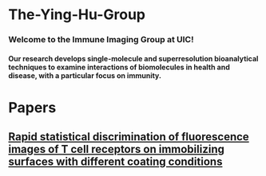 # The-Ying-Hu-Group
### Welcome to the Immune Imaging Group at UIC!    
#### Our research develops single-molecule and superresolution bioanalytical techniques to examine interactions of biomolecules in health and disease, with a particular focus on immunity.
# Papers
## [Rapid statistical discrimination of fluorescence images of T cell receptors on immobilizing surfaces with different coating conditions](https://github.com/jesse-anderson/The-Ying-Hu-Group/tree/main/SCAMPI)<a name = "Rapid statistical discrimination of fluorescence images of T cell receptors on immobilizing surfaces with different coating conditions"></a>
